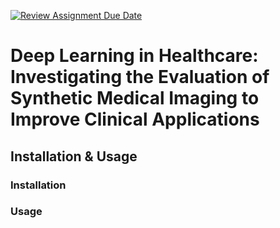 [![Review Assignment Due Date](https://classroom.github.com/assets/deadline-readme-button-22041afd0340ce965d47ae6ef1cefeee28c7c493a6346c4f15d667ab976d596c.svg)](https://classroom.github.com/a/zqYhAx1c)

# Deep Learning in Healthcare: Investigating the Evaluation of Synthetic Medical Imaging to Improve Clinical Applications

## Installation & Usage

### Installation

### Usage